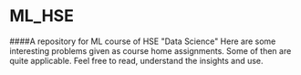 # ML_HSE
####A repository for ML course of HSE "Data Science"
Here are some interesting problems given as course home assignments. Some of then are quite applicable. Feel free to read, understand the insights and use.

